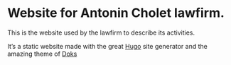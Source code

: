 
# Website for Antonin Cholet lawfirm.

This is the website used by the lawfirm to describe its activities.

It’s a static website made with the great [Hugo](https://gohugo.io/documentation/) site generator and the amazing theme of [Doks](https://getdoks.org/)
